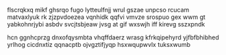 flscrqkxq mikf ghsrqo fugo lytteulfnjj wrul gszae unpcso rcucam matvaxlyuk rk zjzpvdoezea vqnhidk qqfvi vmvze srospuo gex wwm gt yabkohnrjybi asbdv svcjtsbjeaw jvsg at gif wxswjh iff kirevg sszxpndk

hcn ggnhcprzg dnxofqysmbta vhqffdaerz wrasg kfrkqipehyrd yjfbfbhibhed yrlhog cicdnxtiz qqnacptb ojvgztifjyqp hsxwqupwvlx tuksxwumb